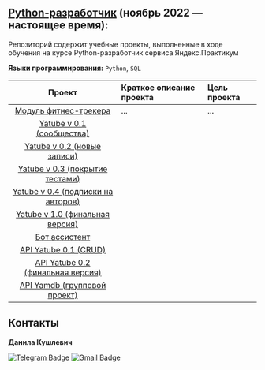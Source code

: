 ## [Python-разработчик](https://practicum.yandex.ru/backend-developer/) (ноябрь 2022 — настоящее время):

Репозиторий содержит учебные проекты, выполненные в ходе обучения на курсе Python-разработчик сервиса Яндекс.Практикум

**Языки программирования:** `Python`, `SQL`



| Проект | Краткое описание проекта | Цель проекта |
| :-----: | :-------------- | :---------- | 
|  [  Модуль фитнес-трекера](https://github.com/dkushlevich/Practicum-by-Yandex-Python/tree/main/01_fitness_tracker)        |      ...         |       ...         |
|  [Yatube v 0.1 (сообщества)](https://github.com/dkushlevich/Practicum-by-Yandex-Python/tree/main/02_Yatube/02_Yatube_v_0.1)        |               |                |
|  [Yatube v 0.2 (новые записи)](https://github.com/dkushlevich/Practicum-by-Yandex-Python/tree/main/02_Yatube/02_Yatube_v_0.2)        |               |                |
|  [Yatube v 0.3 (покрытие тестами)](https://github.com/dkushlevich/Practicum-by-Yandex-Python/tree/main/02_Yatube/02_Yatube_v_0.3)        |               |                |
|  [Yatube v 0.4 (подписки на авторов)](https://github.com/dkushlevich/Practicum-by-Yandex-Python/tree/main/02_Yatube/02_Yatube_v_0.4)        |               |                |
|  [Yatube v 1.0 (финальная версия)](https://github.com/dkushlevich/Practicum-by-Yandex-Python/tree/main/02_Yatube/02_Yatube_v_1.0_custom)        |               |                |
|  [Бот ассистент](https://github.com/dkushlevich/Practicum-by-Yandex-Python/tree/main/04_API_Yatube/03_bot_assistant)        |               |                |
|  [API Yatube 0.1 (CRUD)](https://github.com/dkushlevich/Practicum-by-Yandex-Python/tree/main/04_API_Yatube/04_API_Yatube_v_0.1)        |               |                |
|  [API Yatube 0.2 (финальная версия)](https://github.com/dkushlevich/Practicum-by-Yandex-Python/tree/main/04_API_Yatube/04_API_Yatube_v_0.2)        |               |                |
|  [API Yamdb (групповой проект)](https://github.com/dkushlevich/Practicum-by-Yandex-Python/tree/main/05_API_YamDB)        |               |                |


## Контакты
**Данила Кушлевич** 

[![Telegram Badge](https://img.shields.io/badge/-dkushlevich-blue?style=social&logo=telegram&link=https://t.me/dkushlevich)](https://t.me/dkushlevich) [![Gmail Badge](https://img.shields.io/badge/-dkushlevich@gmail.com-c14438?style=flat&logo=Gmail&logoColor=white&link=mailto:dkushlevich@gmail.com)](mailto:dkushlevich@gmail.com)

